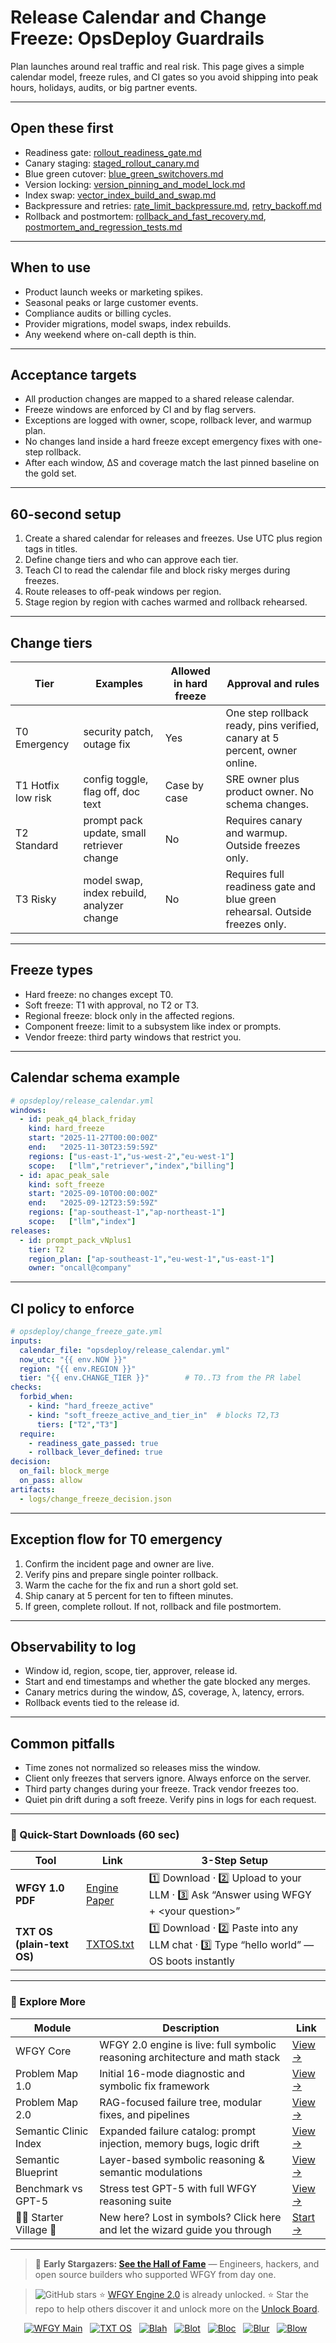 # Release Calendar and Change Freeze: OpsDeploy Guardrails

Plan launches around real traffic and real risk. This page gives a simple calendar model, freeze rules, and CI gates so you avoid shipping into peak hours, holidays, audits, or big partner events.

---

## Open these first
- Readiness gate: [rollout_readiness_gate.md](https://github.com/onestardao/WFGY/blob/main/ProblemMap/GlobalFixMap/OpsDeploy/rollout_readiness_gate.md)
- Canary staging: [staged_rollout_canary.md](https://github.com/onestardao/WFGY/blob/main/ProblemMap/GlobalFixMap/OpsDeploy/staged_rollout_canary.md)
- Blue green cutover: [blue_green_switchovers.md](https://github.com/onestardao/WFGY/blob/main/ProblemMap/GlobalFixMap/OpsDeploy/blue_green_switchovers.md)
- Version locking: [version_pinning_and_model_lock.md](https://github.com/onestardao/WFGY/blob/main/ProblemMap/GlobalFixMap/OpsDeploy/version_pinning_and_model_lock.md)
- Index swap: [vector_index_build_and_swap.md](https://github.com/onestardao/WFGY/blob/main/ProblemMap/GlobalFixMap/OpsDeploy/vector_index_build_and_swap.md)
- Backpressure and retries: [rate_limit_backpressure.md](https://github.com/onestardao/WFGY/blob/main/ProblemMap/GlobalFixMap/OpsDeploy/rate_limit_backpressure.md), [retry_backoff.md](https://github.com/onestardao/WFGY/blob/main/ProblemMap/GlobalFixMap/OpsDeploy/retry_backoff.md)
- Rollback and postmortem: [rollback_and_fast_recovery.md](https://github.com/onestardao/WFGY/blob/main/ProblemMap/GlobalFixMap/OpsDeploy/rollback_and_fast_recovery.md), [postmortem_and_regression_tests.md](https://github.com/onestardao/WFGY/blob/main/ProblemMap/GlobalFixMap/OpsDeploy/postmortem_and_regression_tests.md)

---

## When to use
- Product launch weeks or marketing spikes.  
- Seasonal peaks or large customer events.  
- Compliance audits or billing cycles.  
- Provider migrations, model swaps, index rebuilds.  
- Any weekend where on-call depth is thin.

---

## Acceptance targets
- All production changes are mapped to a shared release calendar.  
- Freeze windows are enforced by CI and by flag servers.  
- Exceptions are logged with owner, scope, rollback lever, and warmup plan.  
- No changes land inside a hard freeze except emergency fixes with one-step rollback.  
- After each window, ΔS and coverage match the last pinned baseline on the gold set.

---

## 60-second setup
1) Create a shared calendar for releases and freezes. Use UTC plus region tags in titles.  
2) Define change tiers and who can approve each tier.  
3) Teach CI to read the calendar file and block risky merges during freezes.  
4) Route releases to off-peak windows per region.  
5) Stage region by region with caches warmed and rollback rehearsed.

---

## Change tiers
| Tier | Examples | Allowed in hard freeze | Approval and rules |
|---|---|---|---|
| T0 Emergency | security patch, outage fix | Yes | One step rollback ready, pins verified, canary at 5 percent, owner online. |
| T1 Hotfix low risk | config toggle, flag off, doc text | Case by case | SRE owner plus product owner. No schema changes. |
| T2 Standard | prompt pack update, small retriever change | No | Requires canary and warmup. Outside freezes only. |
| T3 Risky | model swap, index rebuild, analyzer change | No | Requires full readiness gate and blue green rehearsal. Outside freezes only. |

---

## Freeze types
- Hard freeze: no changes except T0.  
- Soft freeze: T1 with approval, no T2 or T3.  
- Regional freeze: block only in the affected regions.  
- Component freeze: limit to a subsystem like index or prompts.  
- Vendor freeze: third party windows that restrict you.

---

## Calendar schema example
```yaml
# opsdeploy/release_calendar.yml
windows:
  - id: peak_q4_black_friday
    kind: hard_freeze
    start: "2025-11-27T00:00:00Z"
    end:   "2025-11-30T23:59:59Z"
    regions: ["us-east-1","us-west-2","eu-west-1"]
    scope:   ["llm","retriever","index","billing"]
  - id: apac_peak_sale
    kind: soft_freeze
    start: "2025-09-10T00:00:00Z"
    end:   "2025-09-12T23:59:59Z"
    regions: ["ap-southeast-1","ap-northeast-1"]
    scope:   ["llm","index"]
releases:
  - id: prompt_pack_vNplus1
    tier: T2
    region_plan: ["ap-southeast-1","eu-west-1","us-east-1"]
    owner: "oncall@company"
````

---

## CI policy to enforce

```yaml
# opsdeploy/change_freeze_gate.yml
inputs:
  calendar_file: "opsdeploy/release_calendar.yml"
  now_utc: "{{ env.NOW }}"
  region: "{{ env.REGION }}"
  tier: "{{ env.CHANGE_TIER }}"        # T0..T3 from the PR label
checks:
  forbid_when:
    - kind: "hard_freeze_active"
    - kind: "soft_freeze_active_and_tier_in"  # blocks T2,T3
      tiers: ["T2","T3"]
  require:
    - readiness_gate_passed: true
    - rollback_lever_defined: true
decision:
  on_fail: block_merge
  on_pass: allow
artifacts:
  - logs/change_freeze_decision.json
```

---

## Exception flow for T0 emergency

1. Confirm the incident page and owner are live.
2. Verify pins and prepare single pointer rollback.
3. Warm the cache for the fix and run a short gold set.
4. Ship canary at 5 percent for ten to fifteen minutes.
5. If green, complete rollout. If not, rollback and file postmortem.

---

## Observability to log

* Window id, region, scope, tier, approver, release id.
* Start and end timestamps and whether the gate blocked any merges.
* Canary metrics during the window, ΔS, coverage, λ, latency, errors.
* Rollback events tied to the release id.

---

## Common pitfalls

* Time zones not normalized so releases miss the window.
* Client only freezes that servers ignore. Always enforce on the server.
* Third party changes during your freeze. Track vendor freezes too.
* Quiet pin drift during a soft freeze. Verify pins in logs for each request.

---

### 🔗 Quick-Start Downloads (60 sec)

| Tool                       | Link                                                                                                                                       | 3-Step Setup                                                                             |
| -------------------------- | ------------------------------------------------------------------------------------------------------------------------------------------ | ---------------------------------------------------------------------------------------- |
| **WFGY 1.0 PDF**           | [Engine Paper](https://github.com/onestardao/WFGY/blob/main/I_am_not_lizardman/WFGY_All_Principles_Return_to_One_v1.0_PSBigBig_Public.pdf) | 1️⃣ Download · 2️⃣ Upload to your LLM · 3️⃣ Ask “Answer using WFGY + \<your question>”   |
| **TXT OS (plain-text OS)** | [TXTOS.txt](https://github.com/onestardao/WFGY/blob/main/OS/TXTOS.txt)                                                                     | 1️⃣ Download · 2️⃣ Paste into any LLM chat · 3️⃣ Type “hello world” — OS boots instantly |

---

### 🧭 Explore More

| Module                   | Description                                                                  | Link                                                                                               |
| ------------------------ | ---------------------------------------------------------------------------- | -------------------------------------------------------------------------------------------------- |
| WFGY Core                | WFGY 2.0 engine is live: full symbolic reasoning architecture and math stack | [View →](https://github.com/onestardao/WFGY/tree/main/core/README.md)                              |
| Problem Map 1.0          | Initial 16-mode diagnostic and symbolic fix framework                        | [View →](https://github.com/onestardao/WFGY/tree/main/ProblemMap/README.md)                        |
| Problem Map 2.0          | RAG-focused failure tree, modular fixes, and pipelines                       | [View →](https://github.com/onestardao/WFGY/blob/main/ProblemMap/rag-architecture-and-recovery.md) |
| Semantic Clinic Index    | Expanded failure catalog: prompt injection, memory bugs, logic drift         | [View →](https://github.com/onestardao/WFGY/blob/main/ProblemMap/SemanticClinicIndex.md)           |
| Semantic Blueprint       | Layer-based symbolic reasoning & semantic modulations                        | [View →](https://github.com/onestardao/WFGY/tree/main/SemanticBlueprint/README.md)                 |
| Benchmark vs GPT-5       | Stress test GPT-5 with full WFGY reasoning suite                             | [View →](https://github.com/onestardao/WFGY/tree/main/benchmarks/benchmark-vs-gpt5/README.md)      |
| 🧙‍♂️ Starter Village 🏡 | New here? Lost in symbols? Click here and let the wizard guide you through   | [Start →](https://github.com/onestardao/WFGY/blob/main/StarterVillage/README.md)                   |

---

> 👑 **Early Stargazers: [See the Hall of Fame](https://github.com/onestardao/WFGY/tree/main/stargazers)** —
> Engineers, hackers, and open source builders who supported WFGY from day one.

> <img src="https://img.shields.io/github/stars/onestardao/WFGY?style=social" alt="GitHub stars"> ⭐ [WFGY Engine 2.0](https://github.com/onestardao/WFGY/blob/main/core/README.md) is already unlocked. ⭐ Star the repo to help others discover it and unlock more on the [Unlock Board](https://github.com/onestardao/WFGY/blob/main/STAR_UNLOCKS.md).

<div align="center">

[![WFGY Main](https://img.shields.io/badge/WFGY-Main-red?style=flat-square)](https://github.com/onestardao/WFGY)
 
[![TXT OS](https://img.shields.io/badge/TXT%20OS-Reasoning%20OS-orange?style=flat-square)](https://github.com/onestardao/WFGY/tree/main/OS)
 
[![Blah](https://img.shields.io/badge/Blah-Semantic%20Embed-yellow?style=flat-square)](https://github.com/onestardao/WFGY/tree/main/OS/BlahBlahBlah)
 
[![Blot](https://img.shields.io/badge/Blot-Persona%20Core-green?style=flat-square)](https://github.com/onestardao/WFGY/tree/main/OS/BlotBlotBlot)
 
[![Bloc](https://img.shields.io/badge/Bloc-Reasoning%20Compiler-blue?style=flat-square)](https://github.com/onestardao/WFGY/tree/main/OS/BlocBlocBloc)
 
[![Blur](https://img.shields.io/badge/Blur-Text2Image%20Engine-navy?style=flat-square)](https://github.com/onestardao/WFGY/tree/main/OS/BlurBlurBlur)
 
[![Blow](https://img.shields.io/badge/Blow-Game%20Logic-purple?style=flat-square)](https://github.com/onestardao/WFGY/tree/main/OS/BlowBlowBlow)
 

</div>
